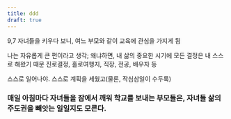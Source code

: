 ```yaml
---
title: ddd
draft: true
---
```




9,7 자녀들을 키우다 보니, 여느 부모와 같이 교육에 관심을 가지게 됨

나는 자유롭게 큰 편이라고 생각; 왜냐하면, 내 삶의 중요한 시기에
모든 결정은 내 스스로 해왔기 때문
진로결정, 홀로여행지, 직장, 전공, 배우자 등

스스로 일어나야. 스스로 계획을 세웠고(물론, 작심삼일이 수두룩)

###
### 매일 아침마다 자녀들을 잠에서 깨워 학교를 보내는 부모들은, 자녀들 삶의 주도권을 빼앗는 일일지도 모른다.
